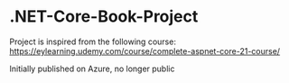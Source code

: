 # .NET-Core-Book-Project

Project is inspired from the following course: https://eylearning.udemy.com/course/complete-aspnet-core-21-course/

Initially published on Azure, no longer public